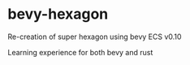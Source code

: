 # bevy-hexagon

Re-creation of super hexagon using bevy ECS v0.10

Learning experience for both bevy and rust